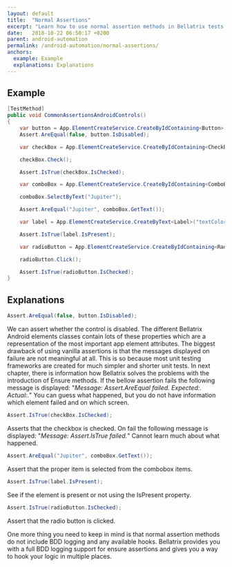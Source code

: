 ```yaml
---
layout: default
title:  "Normal Assertions"
excerpt: "Learn how to use normal assertion methods in Bellatrix tests."
date:   2018-10-22 06:50:17 +0200
parent: android-automation
permalink: /android-automation/normal-assertions/
anchors:
  example: Example
  explanations: Explanations
---
```

Example
-------
```csharp
[TestMethod]
public void CommonAssertionsAndroidControls()
{
    var button = App.ElementCreateService.CreateByIdContaining<Button>("button");
    Assert.AreEqual(false, button.IsDisabled);

    var checkBox = App.ElementCreateService.CreateByIdContaining<CheckBox>("check1");

    checkBox.Check();

    Assert.IsTrue(checkBox.IsChecked);

    var comboBox = App.ElementCreateService.CreateByIdContaining<ComboBox>("spinner1");

    comboBox.SelectByText("Jupiter");

    Assert.AreEqual("Jupiter", comboBox.GetText());

    var label = App.ElementCreateService.CreateByText<Label>("textColorPrimary");

    Assert.IsTrue(label.IsPresent);

    var radioButton = App.ElementCreateService.CreateByIdContaining<RadioButton>("radio2");

    radioButton.Click();

    Assert.IsTrue(radioButton.IsChecked);
}
```

Explanations
------------
```csharp
Assert.AreEqual(false, button.IsDisabled);
```
We can assert whether the control is disabled. The different Bellatrix Android elements classes contain lots of these properties which are a representation of the most important app element attributes. The biggest drawback of using vanilla assertions is that the messages displayed on failure are not meaningful at all. This is so because most unit testing frameworks are created for much simpler and shorter unit tests. In next chapter, there is information how Bellatrix solves the problems with the introduction of Ensure methods. If the bellow assertion fails the following message is displayed: "*Message: Assert.AreEqual failed. Expected:<false>. Actual:<true>.*"
You can guess what happened, but you do not have information which element failed and on which screen.
```csharp
Assert.IsTrue(checkBox.IsChecked);
```
Asserts that the checkbox is checked. On fail the following message is displayed: "*Message: Assert.IsTrue failed.*"
Cannot learn much about what happened.
```csharp
Assert.AreEqual("Jupiter", comboBox.GetText());
```
Assert that the proper item is selected from the combobox items.
```csharp
Assert.IsTrue(label.IsPresent);
```
See if the element is present or not using the IsPresent property.
```csharp
Assert.IsTrue(radioButton.IsChecked);
```
Assert that the radio button is clicked.

One more thing you need to keep in mind is that normal assertion methods do not include BDD logging and any available hooks. Bellatrix provides you with a full BDD logging support for ensure assertions and gives you a way to hook your logic in multiple places.